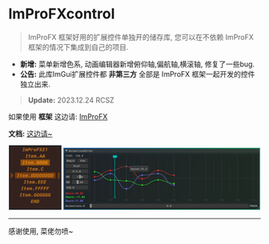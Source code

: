 # ImProFXcontrol
> ImProFX 框架好用的扩展控件单独开的储存库, 您可以在不依赖 ImProFX 框架的情况下集成到自己的项目.

- __新增:__ 菜单新增色系, 动画编辑器新增俯仰轴,偏航轴,横滚轴, 修复了一些bug.
- __公告:__ 此库ImGui扩展控件都 __非第三方__ 全部是 ImProFX 框架一起开发的控件独立出来.
> __Update:__ 2023.12.24 RCSZ

如果使用 __框架__ 这边请: [ImProFX](https://github.com/rcszc/ImProFX)

__文档:__ [这边请~](https://github.com/rcszc/ImProFXcontrol/blob/main/im_docs/IMPROFX_DOC.md)

<p align="center">
  <img src="im_docs/IMPROFX_MEU.png" style="width:21%;"/>
  <img src="im_docs/IMPROFX_ANE.png" style="width:78%;"/>
</p>

---
感谢使用, 菜佬勿喷~
